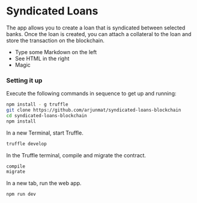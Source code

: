 # Syndicated Loans

The app allows you to create a loan that is syndicated between selected banks. Once the loan is created, you can attach a collateral to the loan and store the transaction on the blockchain.

  - Type some Markdown on the left
  - See HTML in the right
  - Magic

### Setting it up
Execute the following commands in sequence to get up and running:

```sh
npm install - g truffle
git clone https://github.com/arjunmat/syndicated-loans-blockchain
cd syndicated-loans-blockchain
npm install
```

In a new Terminal, start Truffle.

```sh
truffle develop
```

In the Truffle terminal, compile and migrate the contract.

```sh
compile
migrate
```

In a new tab, run the web app.

```sh
npm run dev
```
